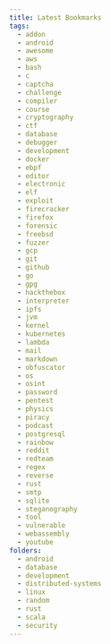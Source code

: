 ```yaml
---
title: Latest Bookmarks
tags:
  - addon
  - android
  - awesome
  - aws
  - bash
  - c
  - captcha
  - challenge
  - compiler
  - course
  - cryptography
  - ctf
  - database
  - debugger
  - development
  - docker
  - ebpf
  - editor
  - electronic
  - elf
  - exploit
  - firecracker
  - firefox
  - forensic
  - freebsd
  - fuzzer
  - gcp
  - git
  - github
  - go
  - gpg
  - hackthebox
  - interpreter
  - ipfs
  - jvm
  - kernel
  - kubernetes
  - lambda
  - mail
  - markdown
  - obfuscator
  - os
  - osint
  - password
  - pentest
  - physics
  - piracy
  - podcast
  - postgresql
  - rainbow
  - reddit
  - redteam
  - regex
  - reverse
  - rust
  - smtp
  - sqlite
  - steganography
  - tool
  - vulnerable
  - webassembly
  - youtube
folders:
  - android
  - database
  - development
  - distributed-systems
  - linux
  - random
  - rust
  - scala
  - security
---
```

